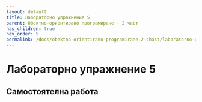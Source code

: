 ```yaml
---
layout: default
title: Лабораторно упражнение 5
parent: Обектно-ориентирано програмиране - 2 част
has_children: true
nav_order: 5
permalink: /docs/obektno-orientirano-programirane-2-chast/laboratorno-uprazhnenie-5
---
```


# Лабораторно упражнение 5

## Самостоятелна работа

